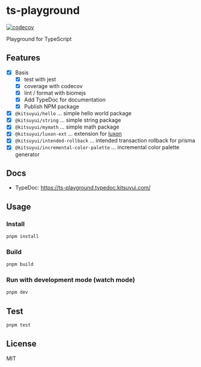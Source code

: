 # ts-playground

[![codecov](https://codecov.io/gh/kitsuyui/ts-playground/branch/main/graph/badge.svg?token=E6RO7KERTY)](https://codecov.io/gh/kitsuyui/ts-playground)

Playground for TypeScript

## Features

- [x] Basis
  - [x] test with jest
  - [x] coverage with codecov
  - [x] lint / format with biomejs
  - [x] Add TypeDoc for documentation
  - [x] Publish NPM package

- [x] `@kitsuyui/hello` ... simple hello world package
- [x] `@kitsuyui/string` ... simple string package
- [x] `@kitsuyui/mymath` ... simple math package
- [x] `@kitsuyui/luxon-ext` ... extension for [luxon](https://moment.github.io/luxon/)
- [x] `@kitsuyui/intended-rollback` ... intended transaction rollback for prisma
- [x] `@kitsuyui/incremental-color-palette` ... incremental color palette generator

## Docs

- TypeDoc: https://ts-playground.typedoc.kitsuyui.com/

## Usage

### Install

```sh
pnpm install
```

### Build

```sh
pnpm build
```

### Run with development mode (watch mode)

```sh
pnpm dev
```

## Test

```sh
pnpm test
```

## License

MIT
